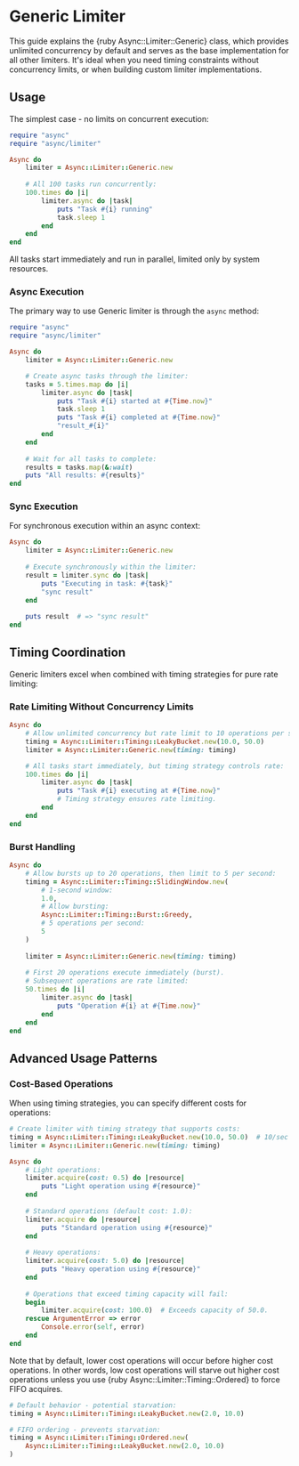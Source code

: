 # Generic Limiter

This guide explains the {ruby Async::Limiter::Generic} class, which provides unlimited concurrency by default and serves as the base implementation for all other limiters. It's ideal when you need timing constraints without concurrency limits, or when building custom limiter implementations.

## Usage

The simplest case - no limits on concurrent execution:

```ruby
require "async"
require "async/limiter"

Async do
	limiter = Async::Limiter::Generic.new
	
	# All 100 tasks run concurrently:
	100.times do |i|
		limiter.async do |task|
			puts "Task #{i} running"
			task.sleep 1
		end
	end
end
```

All tasks start immediately and run in parallel, limited only by system resources.

### Async Execution

The primary way to use Generic limiter is through the `async` method:

```ruby
require "async"
require "async/limiter"

Async do
	limiter = Async::Limiter::Generic.new

	# Create async tasks through the limiter:
	tasks = 5.times.map do |i|
		limiter.async do |task|
			puts "Task #{i} started at #{Time.now}"
			task.sleep 1
			puts "Task #{i} completed at #{Time.now}"
			"result_#{i}"
		end
	end
	
	# Wait for all tasks to complete:
	results = tasks.map(&:wait)
	puts "All results: #{results}"
end
```

### Sync Execution

For synchronous execution within an async context:

```ruby
Async do
	limiter = Async::Limiter::Generic.new
	
	# Execute synchronously within the limiter:
	result = limiter.sync do |task|
		puts "Executing in task: #{task}"
		"sync result"
	end
	
	puts result  # => "sync result"
end
```

## Timing Coordination

Generic limiters excel when combined with timing strategies for pure rate limiting:

### Rate Limiting Without Concurrency Limits

```ruby
Async do
	# Allow unlimited concurrency but rate limit to 10 operations per second:
	timing = Async::Limiter::Timing::LeakyBucket.new(10.0, 50.0)
	limiter = Async::Limiter::Generic.new(timing: timing)

	# All tasks start immediately, but timing strategy controls rate:
	100.times do |i|
		limiter.async do |task|
			puts "Task #{i} executing at #{Time.now}"
			# Timing strategy ensures rate limiting.
		end
	end
end
```

### Burst Handling

```ruby
Async do
	# Allow bursts up to 20 operations, then limit to 5 per second:
	timing = Async::Limiter::Timing::SlidingWindow.new(
		# 1-second window:
		1.0,
		# Allow bursting:
		Async::Limiter::Timing::Burst::Greedy,
		# 5 operations per second:
		5
	)
	
	limiter = Async::Limiter::Generic.new(timing: timing)
	
	# First 20 operations execute immediately (burst).
	# Subsequent operations are rate limited:
	50.times do |i|
		limiter.async do |task|
			puts "Operation #{i} at #{Time.now}"
		end
	end
end
```

## Advanced Usage Patterns

### Cost-Based Operations

When using timing strategies, you can specify different costs for operations:

```ruby
# Create limiter with timing strategy that supports costs:
timing = Async::Limiter::Timing::LeakyBucket.new(10.0, 50.0)  # 10/sec rate, 50 capacity.
limiter = Async::Limiter::Generic.new(timing: timing)

Async do
	# Light operations:
	limiter.acquire(cost: 0.5) do |resource|
		puts "Light operation using #{resource}"
	end
	
	# Standard operations (default cost: 1.0):
	limiter.acquire do |resource|
		puts "Standard operation using #{resource}"
	end
	
	# Heavy operations:
	limiter.acquire(cost: 5.0) do |resource|
		puts "Heavy operation using #{resource}"
	end
	
	# Operations that exceed timing capacity will fail:
	begin
		limiter.acquire(cost: 100.0)  # Exceeds capacity of 50.0.
	rescue ArgumentError => error
		Console.error(self, error)
	end
end
```

Note that by default, lower cost operations will occur before higher cost operations. In other words, low cost operations will starve out higher cost operations unless you use {ruby Async::Limiter::Timing::Ordered} to force FIFO acquires.

```ruby
# Default behavior - potential starvation:
timing = Async::Limiter::Timing::LeakyBucket.new(2.0, 10.0)

# FIFO ordering - prevents starvation:
timing = Async::Limiter::Timing::Ordered.new(
	Async::Limiter::Timing::LeakyBucket.new(2.0, 10.0)
)
```
